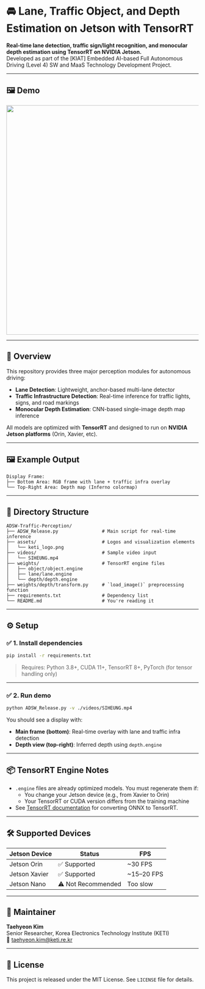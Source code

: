 # 🚘 Lane, Traffic Object, and Depth Estimation on Jetson with TensorRT

**Real-time lane detection, traffic sign/light recognition, and monocular depth estimation using TensorRT on NVIDIA Jetson.**  
Developed as part of the [KIAT] Embedded AI-based Full Autonomous Driving (Level 4) SW and MaaS Technology Development Project.


---

## 🖼️ Demo

<div align="center">
  <img src="./assets/demo.gif" width="600">
</div>

---

## 🧠 Overview

This repository provides three major perception modules for autonomous driving:

- **Lane Detection**: Lightweight, anchor-based multi-lane detector  
- **Traffic Infrastructure Detection**: Real-time inference for traffic lights, signs, and road markings  
- **Monocular Depth Estimation**: CNN-based single-image depth map inference  

All models are optimized with **TensorRT** and designed to run on **NVIDIA Jetson platforms** (Orin, Xavier, etc).

---

## 🖼️ Example Output

```
Display Frame:
├── Bottom Area: RGB frame with lane + traffic infra overlay  
└── Top-Right Area: Depth map (Inferno colormap)
```

---

## 📂 Directory Structure

```
ADSW-Traffic-Perception/
├── ADSW_Release.py                # Main script for real-time inference
├── assets/                        # Logos and visualization elements
│   └── keti_logo.png
├── videos/                        # Sample video input
│   └── SIHEUNG.mp4
├── weights/                       # TensorRT engine files
│   ├── object/object.engine
│   ├── lane/lane.engine
│   └── depth/depth.engine
├── weights/depth/transform.py     # `load_image()` preprocessing function
├── requirements.txt               # Dependency list
└── README.md                      # You're reading it
```

---

## ⚙️ Setup

### ✅ 1. Install dependencies

```bash
pip install -r requirements.txt
```

> Requires: Python 3.8+, CUDA 11+, TensorRT 8+, PyTorch (for tensor handling only)

---

### ✅ 2. Run demo

```bash
python ADSW_Release.py -v ./videos/SIHEUNG.mp4
```

You should see a display with:
- **Main frame (bottom)**: Real-time overlay with lane and traffic infra detection  
- **Depth view (top-right)**: Inferred depth using `depth.engine`

---

## 📦 TensorRT Engine Notes

- `.engine` files are already optimized models. You must regenerate them if:
  - You change your Jetson device (e.g., from Xavier to Orin)
  - Your TensorRT or CUDA version differs from the training machine
- See [TensorRT documentation](https://docs.nvidia.com/deeplearning/tensorrt/developer-guide/index.html) for converting ONNX to TensorRT.

---

## 🛠️ Supported Devices

| Jetson Device | Status      | FPS      |
|---------------|-------------|----------|
| Jetson Orin   | ✅ Supported | ~30 FPS  |
| Jetson Xavier | ✅ Supported | ~15–20 FPS |
| Jetson Nano   | ⚠️ Not Recommended | Too slow |

---

## 👤 Maintainer

**Taehyeon Kim**  
Senior Researcher, Korea Electronics Technology Institute (KETI)  
📧 taehyeon.kim@keti.re.kr

---

## 📜 License

This project is released under the MIT License. See `LICENSE` file for details.
